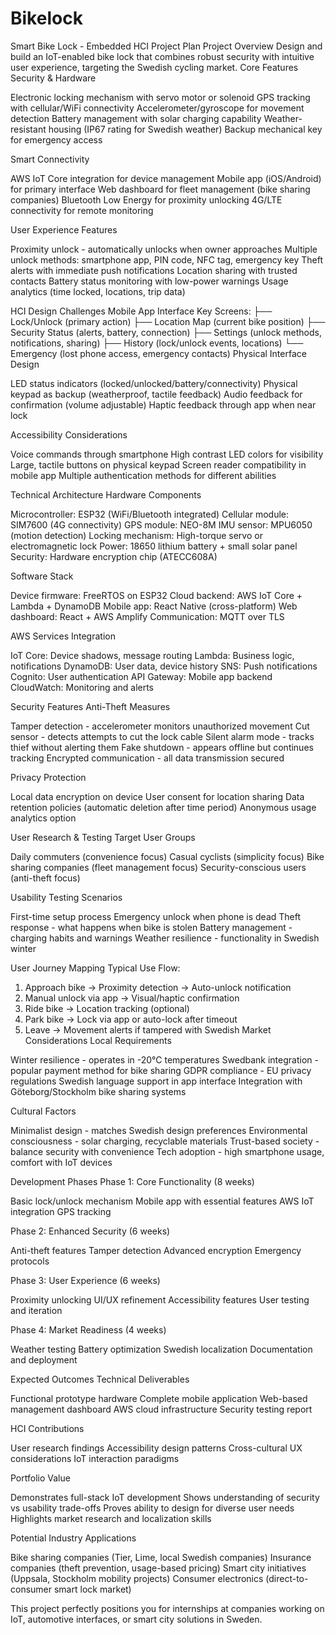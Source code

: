 # Bikelock

Smart Bike Lock - Embedded HCI Project Plan
Project Overview
Design and build an IoT-enabled bike lock that combines robust security with intuitive user experience, targeting the Swedish cycling market.
Core Features
Security & Hardware

Electronic locking mechanism with servo motor or solenoid
GPS tracking with cellular/WiFi connectivity
Accelerometer/gyroscope for movement detection
Battery management with solar charging capability
Weather-resistant housing (IP67 rating for Swedish weather)
Backup mechanical key for emergency access

Smart Connectivity

AWS IoT Core integration for device management
Mobile app (iOS/Android) for primary interface
Web dashboard for fleet management (bike sharing companies)
Bluetooth Low Energy for proximity unlocking
4G/LTE connectivity for remote monitoring

User Experience Features

Proximity unlock - automatically unlocks when owner approaches
Multiple unlock methods: smartphone app, PIN code, NFC tag, emergency key
Theft alerts with immediate push notifications
Location sharing with trusted contacts
Battery status monitoring with low-power warnings
Usage analytics (time locked, locations, trip data)

HCI Design Challenges
Mobile App Interface
Key Screens:
├── Lock/Unlock (primary action)
├── Location Map (current bike position)
├── Security Status (alerts, battery, connection)
├── Settings (unlock methods, notifications, sharing)
├── History (lock/unlock events, locations)
└── Emergency (lost phone access, emergency contacts)
Physical Interface Design

LED status indicators (locked/unlocked/battery/connectivity)
Physical keypad as backup (weatherproof, tactile feedback)
Audio feedback for confirmation (volume adjustable)
Haptic feedback through app when near lock

Accessibility Considerations

Voice commands through smartphone
High contrast LED colors for visibility
Large, tactile buttons on physical keypad
Screen reader compatibility in mobile app
Multiple authentication methods for different abilities

Technical Architecture
Hardware Components

Microcontroller: ESP32 (WiFi/Bluetooth integrated)
Cellular module: SIM7600 (4G connectivity)
GPS module: NEO-8M
IMU sensor: MPU6050 (motion detection)
Locking mechanism: High-torque servo or electromagnetic lock
Power: 18650 lithium battery + small solar panel
Security: Hardware encryption chip (ATECC608A)

Software Stack

Device firmware: FreeRTOS on ESP32
Cloud backend: AWS IoT Core + Lambda + DynamoDB
Mobile app: React Native (cross-platform)
Web dashboard: React + AWS Amplify
Communication: MQTT over TLS

AWS Services Integration

IoT Core: Device shadows, message routing
Lambda: Business logic, notifications
DynamoDB: User data, device history
SNS: Push notifications
Cognito: User authentication
API Gateway: Mobile app backend
CloudWatch: Monitoring and alerts

Security Features
Anti-Theft Measures

Tamper detection - accelerometer monitors unauthorized movement
Cut sensor - detects attempts to cut the lock cable
Silent alarm mode - tracks thief without alerting them
Fake shutdown - appears offline but continues tracking
Encrypted communication - all data transmission secured

Privacy Protection

Local data encryption on device
User consent for location sharing
Data retention policies (automatic deletion after time period)
Anonymous usage analytics option

User Research & Testing
Target User Groups

Daily commuters (convenience focus)
Casual cyclists (simplicity focus)
Bike sharing companies (fleet management focus)
Security-conscious users (anti-theft focus)

Usability Testing Scenarios

First-time setup process
Emergency unlock when phone is dead
Theft response - what happens when bike is stolen
Battery management - charging habits and warnings
Weather resilience - functionality in Swedish winter

User Journey Mapping
Typical Use Flow:
1. Approach bike → Proximity detection → Auto-unlock notification
2. Manual unlock via app → Visual/haptic confirmation
3. Ride bike → Location tracking (optional)
4. Park bike → Lock via app or auto-lock after timeout
5. Leave → Movement alerts if tampered with
Swedish Market Considerations
Local Requirements

Winter resilience - operates in -20°C temperatures
Swedbank integration - popular payment method for bike sharing
GDPR compliance - EU privacy regulations
Swedish language support in app interface
Integration with Göteborg/Stockholm bike sharing systems

Cultural Factors

Minimalist design - matches Swedish design preferences
Environmental consciousness - solar charging, recyclable materials
Trust-based society - balance security with convenience
Tech adoption - high smartphone usage, comfort with IoT devices

Development Phases
Phase 1: Core Functionality (8 weeks)

Basic lock/unlock mechanism
Mobile app with essential features
AWS IoT integration
GPS tracking

Phase 2: Enhanced Security (6 weeks)

Anti-theft features
Tamper detection
Advanced encryption
Emergency protocols

Phase 3: User Experience (6 weeks)

Proximity unlocking
UI/UX refinement
Accessibility features
User testing and iteration

Phase 4: Market Readiness (4 weeks)

Weather testing
Battery optimization
Swedish localization
Documentation and deployment

Expected Outcomes
Technical Deliverables

Functional prototype hardware
Complete mobile application
Web-based management dashboard
AWS cloud infrastructure
Security testing report

HCI Contributions

User research findings
Accessibility design patterns
Cross-cultural UX considerations
IoT interaction paradigms

Portfolio Value

Demonstrates full-stack IoT development
Shows understanding of security vs usability trade-offs
Proves ability to design for diverse user needs
Highlights market research and localization skills

Potential Industry Applications

Bike sharing companies (Tier, Lime, local Swedish companies)
Insurance companies (theft prevention, usage-based pricing)
Smart city initiatives (Uppsala, Stockholm mobility projects)
Consumer electronics (direct-to-consumer smart lock market)

This project perfectly positions you for internships at companies working on IoT, automotive interfaces, or smart city solutions in Sweden.
